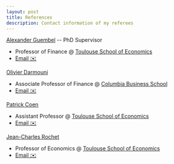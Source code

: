 ```yaml
---
layout: post
title: References
description: Contact information of my referees
---
```



 [Alexander Guembel](https://www.tse-fr.eu/people/alexander-guembel) -- PhD Supervisor
 -  Professor of Finance @ [Toulouse School of Economics](https://www.tse-fr.eu/)
 - [Email ✉️](mailto:alexander.guembel@tse-fr.eu)

 [Olivier Darmouni](https://sites.google.com/site/olivierdarmouni/)
-  Associate Professor of Finance @ [Columbia Business School](https://business.columbia.edu/faculty/divisions/finance)
-  [Email ✉️](mailto:omd2109-at-columbia.edu)

 [Patrick Coen](https://patrick-coen.com/)
-  Assistant Professor  @ [Toulouse School of Economics](https://www.tse-fr.eu/)
-  [Email ✉️](mailto:patrick.coen@tse-fr.eu)


 [Jean-Charles Rochet](https://www.tse-fr.eu/people/jean-charles-rochet)
-   Professor of Economics  @ [Toulouse School of Economics](https://www.tse-fr.eu/)
-  [Email ✉️](mailto:jean-charles.rochet@tse-fr.eu)
